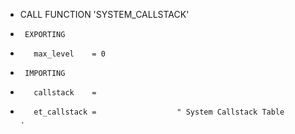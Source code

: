 *    CALL FUNCTION 'SYSTEM_CALLSTACK'
*      EXPORTING
*        max_level    = 0
*      IMPORTING
*        callstack    =
*        et_callstack =                  " System Callstack Table
      .
